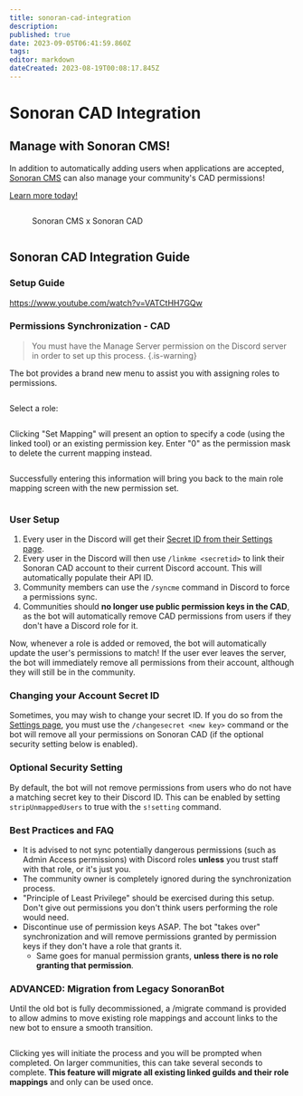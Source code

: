 ```yaml
---
title: sonoran-cad-integration
description: 
published: true
date: 2023-09-05T06:41:59.860Z
tags: 
editor: markdown
dateCreated: 2023-08-19T00:08:17.845Z
---
```


# Sonoran CAD Integration

## Manage with Sonoran CMS!

In addition to automatically adding users when applications are accepted, [Sonoran CMS](https://info.sonorancms.com/why-choose-sonoran-cms/why-choose-sonoran-cms) can also manage your community's CAD permissions!

[Learn more today!](https://info.sonorancms.com/why-choose-sonoran-cms/why-choose-sonoran-cms)

<figure><img src="https://files.gitbook.com/v0/b/gitbook-x-prod.appspot.com/o/spaces%2F-M4pGN81fb4R6zFhodcu%2Fuploads%2FSjLVb2jKeswR4am8X9kH%2FBigSquare.png?alt=media&#x26;token=4e641634-cc44-44cf-b1c3-20ca4f746c89" alt=""><figcaption><p>Sonoran CMS x Sonoran CAD</p></figcaption></figure>

<figure><img src="https://files.gitbook.com/v0/b/gitbook-x-prod.appspot.com/o/spaces%2F-M4pGN81fb4R6zFhodcu%2Fuploads%2Fv9ymIkkSomDZc27026rG%2Fimage.png?alt=media&#x26;token=5f470a38-3187-4394-9f18-5ed3cdf44603" alt=""><figcaption></figcaption></figure>

## Sonoran CAD Integration Guide

### Setup Guide

https://www.youtube.com/watch?v=VATCtHH7GQw

### Permissions Synchronization - CAD

> You must have the Manage Server permission on the Discord server in order to set up this process.
{.is-warning}


The bot provides a brand new menu to assist you with assigning roles to permissions.

<figure><img src="https://files.gitbook.com/v0/b/gitbook-x-prod.appspot.com/o/spaces%2F-M4pGN81fb4R6zFhodcu%2Fuploads%2FXPqaE0G5eS0lR7prLghk%2FScreenshot_13.png?alt=media&#x26;token=f775bc57-30c5-42ff-8e96-c7fecbac5069" alt=""><figcaption></figcaption></figure>

Select a role:

<figure><img src="https://files.gitbook.com/v0/b/gitbook-x-prod.appspot.com/o/spaces%2F-M4pGN81fb4R6zFhodcu%2Fuploads%2FWMeVXTTMK6t0ANIWIrfy%2FScreenshot_14.png?alt=media&#x26;token=7af69b0e-a0cd-41cb-8bd3-6dc8591a5861" alt=""><figcaption></figcaption></figure>

Clicking "Set Mapping" will present an option to specify a code (using the linked tool) or an existing permission key. Enter "0" as the permission mask to delete the current mapping instead.

<figure><img src="https://files.gitbook.com/v0/b/gitbook-x-prod.appspot.com/o/spaces%2F-M4pGN81fb4R6zFhodcu%2Fuploads%2F9cCEioESKYGzwVV9SJEy%2FScreenshot_15.png?alt=media&#x26;token=1f53749a-423a-4da3-a207-3bc4343e174c" alt=""><figcaption></figcaption></figure>

Successfully entering this information will bring you back to the main role mapping screen with the new permission set.

<figure><img src="https://files.gitbook.com/v0/b/gitbook-x-prod.appspot.com/o/spaces%2F-M4pGN81fb4R6zFhodcu%2Fuploads%2FXkCTGkMTSZvbgKkk1TBb%2FScreenshot_16.png?alt=media&#x26;token=594526fe-cc43-449f-8c43-d075cdca14dd" alt=""><figcaption></figcaption></figure>

### User Setup

1. Every user in the Discord will get their [Secret ID from their Settings page](https://info.sonorancad.com/sonoran-cad/api-integration/getting-started/account-secret-id).
2. Every user in the Discord will then use `/linkme <secretid>` to link their Sonoran CAD account to their current Discord account. This will automatically populate their API ID.
3. Community members can use the `/syncme` command in Discord to force a permissions sync.
4. Communities should **no longer use public permission keys in the CAD**, as the bot will automatically remove CAD permissions from users if they don't have a Discord role for it.

Now, whenever a role is added or removed, the bot will automatically update the user's permissions to match! If the user ever leaves the server, the bot will immediately remove all permissions from their account, although they will still be in the community.

### Changing your Account Secret ID

Sometimes, you may wish to change your secret ID. If you do so from the [Settings page](https://info.sonorancad.com/sonoran-cad/api-integration/getting-started/account-secret-id), you must use the `/changesecret <new key>` command or the bot will remove all your permissions on Sonoran CAD (if the optional security setting below is enabled).

### Optional Security Setting

By default, the bot will not remove permissions from users who do not have a matching secret key to their Discord ID. This can be enabled by setting `stripUnmappedUsers` to true with the `s!setting` command.

### Best Practices and FAQ

* It is advised to not sync potentially dangerous permissions (such as Admin Access permissions) with Discord roles **unless** you trust staff with that role, or it's just you.
* The community owner is completely ignored during the synchronization process.
* "Principle of Least Privilege" should be exercised during this setup. Don't give out permissions you don't think users performing the role would need.
* Discontinue use of permission keys ASAP. The bot "takes over" synchronization and will remove permissions granted by permission keys if they don't have a role that grants it.
  * Same goes for manual permission grants, **unless there is no role granting that permission**.

### ADVANCED: Migration from Legacy SonoranBot

Until the old bot is fully decommissioned, a /migrate command is provided to allow admins to move existing role mappings and account links to the new bot to ensure a smooth transition.

<figure><img src="https://files.gitbook.com/v0/b/gitbook-x-prod.appspot.com/o/spaces%2F-M4pGN81fb4R6zFhodcu%2Fuploads%2FN84TcsSL2sSSse5YcJzt%2FScreenshot_17.png?alt=media&#x26;token=2509a2e9-9ce2-4e73-aa6e-792ab46daa02" alt=""><figcaption></figcaption></figure>

Clicking yes will initiate the process and you will be prompted when completed. On larger communities, this can take several seconds to complete. **This feature will migrate all existing linked guilds and their role mappings** and only can be used once.
